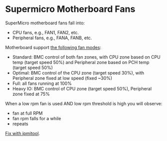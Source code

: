 # Supermicro Motherboard Fans

SuperMicro motherboard fans fall into:

* CPU fans, e.g., FAN1, FAN2, etc.
* Peripheral fans, e.g., FANA, FANB, etc.

Motherboard support
[the following fan modes](https://forums.servethehome.com/index.php?resources/supermicro-x9-x10-x11-fan-speed-control.20/):


* Standard: BMC control of both fan zones, with CPU zone based on CPU temp
(target speed 50%) and Peripheral zone based on PCH temp (target speed 50%)
* Optimal: BMC control of the CPU zone (target speed 30%), with Peripheral zone
fixed at low speed (fixed ~30%)
* Full: all fans running at 100%
* Heavy IO: BMC control of CPU zone (target speed 50%), Peripheral zone fixed
at 75%

When a low rpm fan is used AND low rpm threshold is high you will observe:

* fan at full RPM
* fan rpm falls for a while
* repeats

[Fix with ipmitool](/linux/cli-ipmi.html).
